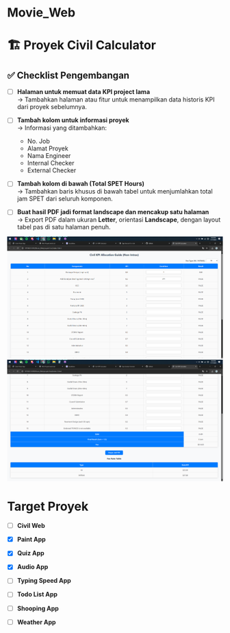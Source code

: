 # Movie_Web
# 🏗️ Proyek Civil Calculator

## ✅ Checklist Pengembangan

- [ ] **Halaman untuk memuat data KPI project lama**  
  → Tambahkan halaman atau fitur untuk menampilkan data historis KPI dari proyek sebelumnya.

- [ ] **Tambah kolom untuk informasi proyek**  
  → Informasi yang ditambahkan:
  - No. Job
  - Alamat Proyek
  - Nama Engineer
  - Internal Checker
  - External Checker

- [ ] **Tambah kolom di bawah (Total SPET Hours)**  
  → Tambahkan baris khusus di bawah tabel untuk menjumlahkan total jam SPET dari seluruh komponen.

- [ ] **Buat hasil PDF jadi format landscape dan mencakup satu halaman**  
  → Export PDF dalam ukuran **Letter**, orientasi **Landscape**, dengan layout tabel pas di satu halaman penuh.

![alt text](image.png)
![alt text](image-1.png)


# Target Proyek
- [ ] **Civil Web**
- [x] **Paint App**
- [x] **Quiz App**
- [x] **Audio App**
- [ ] **Typing Speed App**
- [ ] **Todo List App**
- [ ] **Shooping App**
- [ ] **Weather App**


